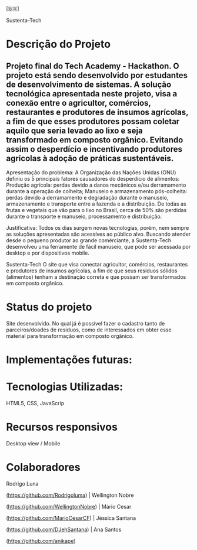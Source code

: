 [:brazil:]

Sustenta-Tech
# Descrição do Projeto
## Projeto final do Tech Academy - Hackathon. O projeto está sendo desenvolvido por estudantes de desenvolvimento de sistemas. A solução tecnológica apresentada neste projeto, visa a conexão entre o agricultor, comércios, restaurantes e produtores de insumos agrícolas, a fim de que esses produtores possam coletar aquilo que seria levado ao lixo e seja transformado em composto orgânico. Evitando assim o desperdício e incentivando produtores agrícolas à adoção de práticas sustentáveis.

Apresentação do problema:
A Organização das Nações Unidas (ONU) definiu os 5 principais fatores causadores do desperdício de alimentos: Produção agrícola: perdas devido a danos mecânicos e/ou derramamento durante a operação de colheita; Manuseio e armazenamento pós-colheita: perdas devido a derramamento e degradação durante o manuseio, armazenamento e transporte entre a fazenda e a distribuição. De todas as frutas e vegetais que vão para o lixo no Brasil, cerca de 50% são perdidas durante o transporte e manuseio, processamento e distribuição.

Justificativa:
Todos os dias surgem novas tecnologias, porém, nem sempre as soluções apresentadas são acessíves ao público alvo. Buscando atender desde o pequeno produtor ao grande comérciante, a Sustenta-Tech desenvolveu uma ferramente de fácil manuseio, que pode ser acessada por desktop e por dispositivos mobile.

Sustenta-Tech
O site que visa conectar agricultor, comércios, restaurantes e produtores de insumos agrícolas, a fim de que seus resíduos sólidos (alimentos) tenham a destinação correta e que possam ser transformados em composto orgânico.

# Status do projeto
Site desenvolvido. No qual já é possível fazer o cadastro tanto de parceiros/doades de resíduos, como de interessados em obter esse material para transformação em composto orgânico.

# Implementações futuras:
# Tecnologias Utilizadas:
HTML5, CSS, JavaScrip

# Recursos responsivos
Desktop view / Mobile

# Colaboradores
Rodrigo Luna

(https://github.com/Rodrigoluma) |
Wellington Nobre

(https://github.com/WellingtonNobre) |
Mário Cesar

(https://github.com/MarioCesarCF) |
Jéssica Santana

(https://github.com/DJehSantana) |
Ana Santos

(https://github.com/anikape)